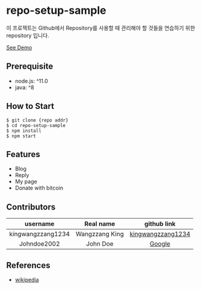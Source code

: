# repo-setup-sample

이 프로젝트는 Github에서 Repository를 사용할 때 관리해야 할 것들을 연습하기 위한 repository 입니다.

[See Demo](https://github.com/kingwangzzang1234/repo-setup-sample)

## Prerequisite

- node.js: ^11.0
- java: ^8

## How to Start

```shell
$ git clone {repo addr}
$ cd repo-setup-sample
$ npm install
$ npm start
```

## Features

- Blog
- Reply
- My page
- Donate with bitcoin

## Contributors

|username|Real name|github link|
|:--:|:--:|:--:|
|kingwangzzang1234|Wangzzang King|[kingwangzzang1234](https://github.com/kingwangzzang1234)|
|Johndoe2002|John Doe|[Google](https://www.google.com/)|

## References

- [wikipedia](https://www.wikipedia.org/)
